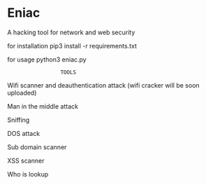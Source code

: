 # Eniac
A hacking tool for network and web security

for installation
pip3 install -r requirements.txt

for usage
python3 eniac.py

                     TOOLS
Wifi scanner and deauthentication attack (wifi cracker will be soon uploaded)

Man in the middle attack

Sniffing

DOS attack

Sub domain scanner

XSS scanner

Who is lookup

